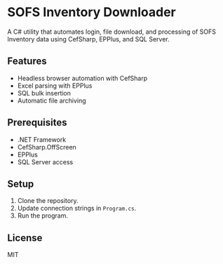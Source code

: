 # SOFS Inventory Downloader

A C# utility that automates login, file download, and processing of SOFS Inventory data using CefSharp, EPPlus, and SQL Server.

## Features

- Headless browser automation with CefSharp
- Excel parsing with EPPlus
- SQL bulk insertion
- Automatic file archiving

## Prerequisites

- .NET Framework
- CefSharp.OffScreen
- EPPlus
- SQL Server access

## Setup

1. Clone the repository.
2. Update connection strings in `Program.cs`.
3. Run the program.

## License

MIT
